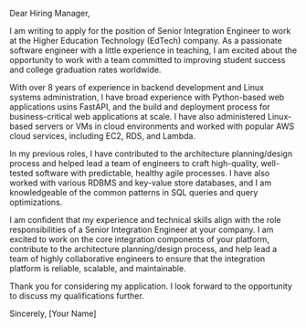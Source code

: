 Dear Hiring Manager,

I am writing to apply for the position of Senior Integration Engineer to work at the Higher Education Technology (EdTech) company. As a passionate software engineer with a little experience in teaching, I am excited about the opportunity to work with a team committed to improving student success and college graduation rates worldwide.

With over 8 years of experience in backend development and Linux systems administration, I have broad experience with Python-based web applications usins FastAPI, and the build and deployment process for business-critical web applications at scale. I have also administered Linux-based servers or VMs in cloud environments and worked with popular AWS cloud services, including EC2, RDS, and Lambda.

In my previous roles, I have contributed to the architecture planning/design process and helped lead a team of engineers to craft high-quality, well-tested software with predictable, healthy agile processes. I have also worked with various RDBMS and key-value store databases, and I am knowledgeable of the common patterns in SQL queries and query optimizations.

I am confident that my experience and technical skills align with the role responsibilities of a Senior Integration Engineer at your company. I am excited to work on the core integration components of your platform, contribute to the architecture planning/design process, and help lead a team of highly collaborative engineers to ensure that the integration platform is reliable, scalable, and maintainable.

Thank you for considering my application. I look forward to the opportunity to discuss my qualifications further.

Sincerely,
[Your Name]
